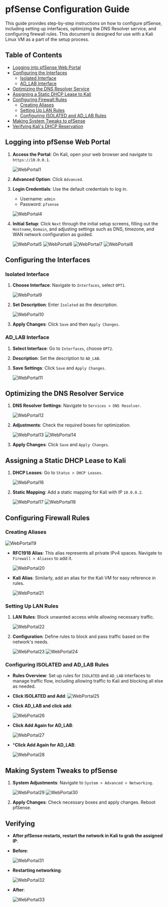 # pfSense Configuration Guide

This guide provides step-by-step instructions on how to configure pfSense, including setting up interfaces, optimizing the DNS Resolver service, and configuring firewall rules. This document is designed for use with a Kali Linux VM as a part of the setup process.

## Table of Contents

- [Logging into pfSense Web Portal](#logging-into-pfsense-web-portal)
- [Configuring the Interfaces](#configuring-the-interfaces)
  - [Isolated Interface](#isolated-interface)
  - [AD_LAB Interface](#ad_lab-interface)
- [Optimizing the DNS Resolver Service](#optimizing-the-dns-resolver-service)
- [Assigning a Static DHCP Lease to Kali](#assigning-a-static-dhcp-lease-to-kali)
- [Configuring Firewall Rules](#configuring-firewall-rules)
  - [Creating Aliases](#creating-aliases)
  - [Setting Up LAN Rules](#setting-up-lan-rules)
  - [Configuring ISOLATED and AD_LAB Rules](#configuring-isolated-and-ad_lab-rules)
- [Making System Tweaks to pfSense](#making-system-tweaks-to-pfsense)
- [Verifying Kali's DHCP Reservation](#verifying-kalis-dhcp-reservation)

## Logging into pfSense Web Portal

1. **Access the Portal**: On Kali, open your web browser and navigate to `https://10.0.0.1`.

   ![WebPortal1](https://github.com/mjohansona2/Home-Lab/assets/6199686/40901332-69b5-4230-828a-015b913c27b3)

2. **Advanced Option**: Click `Advanced`.

3. **Login Credentials**: Use the default credentials to log in.
   - Username: `admin`
   - Password: `pfsense`

   ![WebPortal4](https://github.com/mjohansona2/Home-Lab/assets/6199686/4de08825-f0d7-471e-b4b5-f616a66c02b0)

4. **Initial Setup**: Click `Next` through the initial setup screens, filling out the `Hostname`, `Domain`, and adjusting settings such as DNS, timezone, and WAN network configuration as guided.

   ![WebPortal5](https://github.com/mjohansona2/Home-Lab/assets/6199686/fa39b5bd-3051-40b2-adea-e80868285686)
   ![WebPortal6](https://github.com/mjohansona2/Home-Lab/assets/6199686/7466111f-945a-41f2-815f-bb17a7012028)
   ![WebPortal7](https://github.com/mjohansona2/Home-Lab/assets/6199686/b1436dff-aa02-4998-ac37-c8d9e77a509d)
   ![WebPortal8](https://github.com/mjohansona2/Home-Lab/assets/6199686/fb702413-a0b6-4d10-8e09-53b96cffbf95)

## Configuring the Interfaces

### Isolated Interface

1. **Choose Interface**: Navigate to `Interfaces`, select `OPT1`.

   ![WebPortal9](https://github.com/mjohansona2/Home-Lab/assets/6199686/74821458-6de2-4b49-a22b-56f650f4381b)

2. **Set Description**: Enter `Isolated` as the description.

   ![WebPortal10](https://github.com/mjohansona2/Home-Lab/assets/6199686/8266bb15-af7a-4b4f-a783-30ac1ba193bc)

3. **Apply Changes**: Click `Save` and then `Apply Changes`.

### AD_LAB Interface

1. **Select Interface**: Go to `Interfaces`, choose `OPT2`.
2. **Description**: Set the description to `AD_LAB`.
3. **Save Settings**: Click `Save` and `Apply Changes`.

   ![WebPortal11](https://github.com/mjohansona2/Home-Lab/assets/6199686/06208ee6-897f-4403-b2a3-c58b1fac504d)

## Optimizing the DNS Resolver Service

1. **DNS Resolver Settings**: Navigate to `Services > DNS Resolver`.

   ![WebPortal12](https://github.com/mjohansona2/Home-Lab/assets/6199686/48b28f68-2e34-4d84-b60e-5695a98babf5)

2. **Adjustments**: Check the required boxes for optimization.

   ![WebPortal13](https://github.com/mjohansona2/Home-Lab/assets/6199686/9bf0845a-0a2d-407e-922b-87d08d336f1e)
   ![WebPortal14](https://github.com/mjohansona2/Home-Lab/assets/6199686/4aa3c659-eb0e-4cb0-956c-329e76bf1a4c)

3. **Apply Changes**: Click `Save` and `Apply Changes`.

## Assigning a Static DHCP Lease to Kali

1. **DHCP Leases**: Go to `Status > DHCP Leases`.

   ![WebPortal16](https://github.com/mjohansona2/Home-Lab/assets/6199686/620d4ca0-8479-44cd-9ac9-dfcd7338cb52)

2. **Static Mapping**: Add a static mapping for Kali with IP `10.0.0.2`.

   ![WebPortal17](https://github.com/mjohansona2/Home-Lab/assets/6199686/c50a27b4-06bb-409c-a866-cd82fd7a3a3c)
   ![WebPortal18](https://github.com/mjohansona2/Home-Lab/assets/6199686/82290c94-d602-4fc8-89bf-459e9b492885)

## Configuring Firewall Rules

### Creating Aliases

   ![WebPortal19](https://github.com/mjohansona2/Home-Lab/assets/6199686/eb730c9d-8f45-4ef9-82ef-7f1a0e418e6a)

- **RFC1918 Alias**: This alias represents all private IPv4 spaces. Navigate to `Firewall > Aliases` to add it.

   ![WebPortal20](https://github.com/mjohansona2/Home-Lab/assets/6199686/6b6676cf-9068-4f69-8681-cc75a900aaae)

- **Kali Alias**: Similarly, add an alias for the Kali VM for easy reference in rules.

  ![WebPortal21](https://github.com/mjohansona2/Home-Lab/assets/6199686/343b9d76-32fe-47d9-b0e8-7babb87f2099)

### Setting Up LAN Rules

1. **LAN Rules**: Block unwanted access while allowing necessary traffic.

   ![WebPortal22](https://github.com/mjohansona2/Home-Lab/assets/6199686/c3c8ec16-159b-492f-a87d-f3932416975f)

2. **Configuration**: Define rules to block and pass traffic based on the network's needs.

   ![WebPortal23](https://github.com/mjohansona2/Home-Lab/assets/6199686/66d66f66-dd49-444d-96f4-ad60366b65a7)
   ![WebPortal24](https://github.com/mjohansona2/Home-Lab/assets/6199686/96c4d364-3b37-4bac-9f57-edd982290703)

### Configuring ISOLATED and AD_LAB Rules

- **Rules Overview**: Set up rules for `ISOLATED` and `AD_LAB` interfaces to manage traffic flow, including allowing traffic to Kali and blocking all else as needed.

- **Click ISOLATED and Add**: 
   ![WebPortal25](https://github.com/mjohansona2/Home-Lab/assets/6199686/268ff7db-32d2-4e1a-aedf-2552c8a61a15)

- **Click AD_LAB and click add**:

   ![WebPortal26](https://github.com/mjohansona2/Home-Lab/assets/6199686/2508015f-9aeb-4bda-a280-d157b122f141)

- **Click Add Again for AD_LAB**:

   ![WebPortal27](https://github.com/mjohansona2/Home-Lab/assets/6199686/0ff4765d-f15b-4a50-a5a4-aadb86e8fbfd)

- ***Click Add Again for AD_LAB**:

   ![WebPortal28](https://github.com/mjohansona2/Home-Lab/assets/6199686/e8c6253c-10fd-49af-a5f6-516849f3a3ae)
  
## Making System Tweaks to pfSense

1. **System Adjustments**: Navigate to `System > Advanced > Networking`.

   ![WebPortal29](https://github.com/mjohansona2/Home-Lab/assets/6199686/ed8f4a77-5f61-4e6c-aa0f-d67ce9b7fa6e)
   ![WebPortal30](https://github.com/mjohansona2/Home-Lab/assets/6199686/68310d6c-78bb-4794-a656-e76cf3067c5b)

2. **Apply Changes**: Check necessary boxes and apply changes. Reboot pfSense.

## Verifying
- **After pfSense restarts, restart the network in Kali to grab the assigned IP**:
- **Before**:

   ![WebPortal31](https://github.com/mjohansona2/Home-Lab/assets/6199686/b8bbdffe-2c8b-41eb-94e1-1a41b932ce28)

- **Restarting networking**:

   ![WebPortal32](https://github.com/mjohansona2/Home-Lab/assets/6199686/bb4dee87-a4cb-46d8-9bc1-e92fbfdb329d)

- **After**:

   ![WebPortal33](https://github.com/mjohansona2/Home-Lab/assets/6199686/9e7641ee-5fc5-4527-9b23-416b6fed6aa5)

